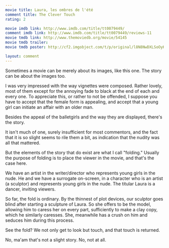 ```yaml
---
movie title: Laura, les ombres de l'été
comment title: The Clever Touch
rating: 2

movie imdb link: http://www.imdb.com/title/tt0079449/
comment imdb link: http://www.imdb.com/title/tt0079449/reviews-11
movie tmdb link: http://www.themoviedb.org/movie/54145
movie tmdb trailer: 
movie tmdb poster: http://cf2.imgobject.com/t/p/original/l8N8NwDXLSoOyKl0HW7guFUIo87.jpg

layout: comment
---
```


Sometimes a movie can be merely about its images, like this one. The story can be about the images too.

I was very impressed with the way vignettes were composed. Rather lovely, most of them except for the annoying fade to black at the end of each and every one. To appreciate this, or rather to not be offended, I suppose you have to accept that the female form is appealing, and accept that a young girl can initiate an affair with an older man.

Besides the appeal of the balletgirls and the way they are displayed, there's the story.

It isn't much of one, surely insufficient for most commentors, and the fact that it is so slight seems to rile them a bit, as indication that the nudity was all that mattered.

But the elements of the story that do exist are what I call "folding." Usually the purpose of folding is to place the viewer in the movie, and that's the case here.

We have an artist in the writer/director who represents young girls in the nude. He and we have a surrogate on-screen, in a character who is an artist (a sculptor) and represents young girls in the nude. The titular Laura is a dancer, inviting viewers.

So far, the fold is ordinary. By the thinnest of plot devices, our sculptor goes blind after starting a sculpture of Laura. So she offers to be the model, allowing him to caress her on every part, sufficiently to make a clay copy, which he similarly caresses. She, meanwhile has a crush on him and seduces him during this process.

See the fold? We not only get to look but touch, and that touch is returned.

No, ma'am that's not a slight story. No, not at all.